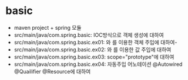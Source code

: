 # basic
- maven project + spring 모듈
- src/main/java/com.spring.basic: IOC방식으로 객체 생성에 대하여
- src/main/java/com.spring.basic.ex01: <property>와 <constructor-arg>를 이용한 객체 주입에 대하여- 
- src/main/java/com.spring.basic.ex02: <property>와 <constructor-arg>를 이용한 값 주입에 대하여
-  src/main/java/com.spring.basic.ex03: scope="prototype"에 대하여
-  src/main/java/com.spring.basic.ex04: 자동주입 어노테이션 @Autowired @Quailifier @Resource에 대하여
